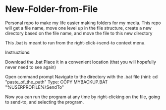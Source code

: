 # New-Folder-from-File
Personal repo to make my life easier making folders for my media. This repo will get a file name, move one level up in the file structure, create a new directory based on the file name, and move the file to this new directory

This .bat is meant to run from the  right-click->send-to context menu.

Instructions:

Download the .bat
Place it in a convenient location (that you will hopefully never need to see again)

Open command prompt
Navigate to the directory with the .bat file  (hint: cd "paste_of_the_path"
Type: COPY MYBACKUP.BAT "%USERPROFILE%\SendTo"

Now you can run the program at any time by right-clicking on the file, going to send-to, and selecting the program.
